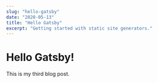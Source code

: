 ```yaml
---
slug: "hello-gatsby"
date: "2020-05-13"
title: "Hello Gatsby"
excerpt: "Getting started with static site generators."
---
```


# Hello Gatsby!

This is my third blog post.
